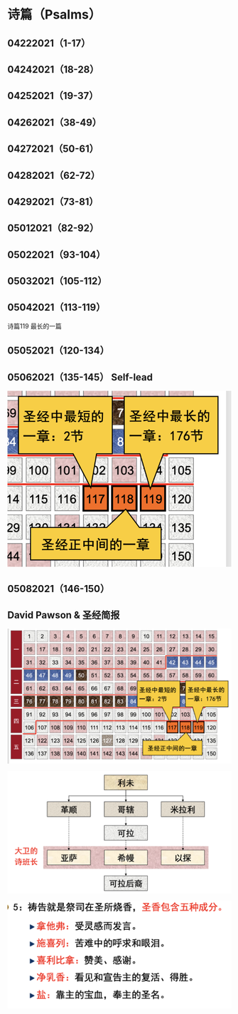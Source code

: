 # 诗篇（Psalms）

## 04222021（1-17）

## 04242021（18-28）

## 04252021（19-37）

## 04262021（38-49）

## 04272021（50-61）

## 04282021（62-72）

## 04292021（73-81）

## 05012021（82-92）

## 05022021（93-104）

## 05032021（105-112）

## 05042021（113-119）

 诗篇119 最长的一篇

## 05052021（120-134）

## 05062021（135-145） Self-lead

![](<../.gitbook/assets/image (193).png>)

## 05082021（146-150）









## David Pawson & 圣经简报

![](<../.gitbook/assets/image (153).png>)

![](<../.gitbook/assets/image (155).png>)

![](<../.gitbook/assets/image (160).png>)





